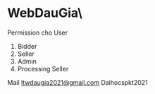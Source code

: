 # WebDauGia\
Permission cho User
1. Bidder
2. Seller
3. Admin 
4. Processing Seller


Mail
ltwdaugia2021@gmail.com
Daihocspkt2021
